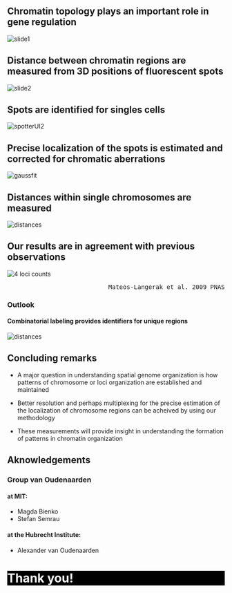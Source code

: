 ## Chromatin topology plays an important role in gene regulation
![slide1](/images/slides/chromatin-organization/slide1_2.png)
## Distance between chromatin regions are measured from 3D positions of fluorescent spots
![slide2](/images/slides/chromatin-organization/slide2.png)
## Spots are identified for singles cells
![spotterUI2](/images/slides/chromatin-organization/spotterUI.png)
## Precise localization of the spots is estimated and corrected for chromatic aberrations
![gaussfit](/images/slides/chromatin-organization/slide4.png)
## Distances within single chromosomes are measured
![distances](/images/slides/chromatin-organization/slide5.png)
## Our results are in agreement with previous observations
![4 loci counts][4_loci_level]

<pre style="text-align:right;">Mateos-Langerak et al. 2009 PNAS</pre>

[4_loci_level]:/images/slides/chromatin-organization/slide6.png
### Outlook
#### Combinatorial labeling provides identifiers for unique regions
![distances](/images/slides/chromatin-organization/comb-label.png)
## Concluding remarks

* A major question in understanding spatial genome organization is how patterns of chromosome or loci organization are established and maintained

* Better resolution and perhaps multiplexing for the precise estimation of the localization of chromosome regions can be acheived by using our methodology 

* These measurements will provide insight in understanding the formation of patterns in chromatin organization

## Aknowledgements

### Group van Oudenaarden

#### at MIT:
* Magda Bienko
* Stefan Semrau

#### at the Hubrecht Institute:
* Alexander van Oudenaarden

</div><div class="slide" id="30" style="background-color:#000000;"><h1 style="color:#fafafa;">Thank you!</h1>